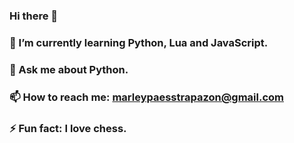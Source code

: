 ### Hi there 👋

### 🌱 I’m currently learning Python, Lua and JavaScript.
### 💬 Ask me about Python.
### 📫 How to reach me: marleypaesstrapazon@gmail.com
### ⚡ Fun fact: I love chess.
